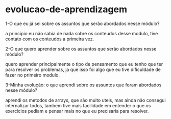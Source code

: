 # evolucao-de-aprendizagem

1-O que eu já sei sobre os assuntos que serão abordados nesse módulo?

a principio eu não sabia de nada sobre os conteudos desse modulo, tive contato com os conteudos a primeira vez.

2-O que quero aprender sobre os assuntos que serão abordados nesse módulo?

quero aprender principalmente o tipo de pensamento que eu tenho que ter para resolver os problemas, ja que isso foi algo que eu tive dificuldade de fazer no primeiro modulo.

3-Minha evolução: o que aprendi sobre os assuntos que foram abordados nesse módulo?

aprendi os metodos de arrays, que são muito uteis, mas ainda não consegui internalizar todos, tambem tive mais facilidade em entender o que os exercicios pediam e pensar mais no que eu precisaria para resolver.
